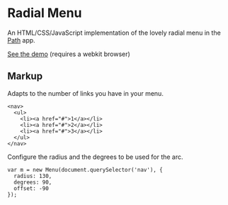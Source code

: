 Radial Menu
===========

An HTML/CSS/JavaScript implementation of the lovely radial menu in the [Path][] app.

[See the demo][demo] (requires a webkit browser)

[demo]: http://beaucollins.github.com/radial-menu
[Path]: https://path.com/

Markup
-----

Adapts to the number of links you have in your menu.

    <nav>
      <ul>
        <li><a href="#">1</a></li>
        <li><a href="#">2</a></li>
        <li><a href="#">3</a></li>
      </ul>
    </nav>

Configure the radius and the degrees to be used for the arc.

    var m = new Menu(document.querySelector('nav'), {
      radius: 130,
      degrees: 90,
      offset: -90
    });
    
